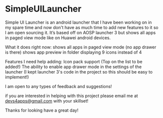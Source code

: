 # SimpleUILauncher

Simple UI Launcher is an android launcher that I have been working on in my spare time and now don't have as much time to add new features to it so I am open sourcing it. It’s based off on AOSP launcher 3 but shows all apps in paged view mode like on Huawei android devices.

What it does right now: 
shows all apps in paged view mode (no app drawer is there) 
shows app preview in folder displaying 9 icons instead of 4

Features I need help adding: 
Icon pack support (Top on the list to be added!) 
The ability to enable app drawer mode in the settings of the launcher (I kept launcher 3's code in the project so this should be easy to implement!)

I am open to any types of feedback and suggestions!

if you are interested in helping with this project please email me at devs4apps@gmail.com with your skillset!

Thanks for looking have a great day!
